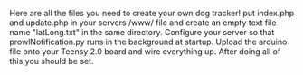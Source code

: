 Here are all the files you need to create your own dog tracker!
put index.php and update.php in your servers /www/ file and create an empty text file name "latLong.txt" in the same directory.
Configure your server so that prowlNotification.py runs in the background at startup.
Upload the arduino file onto your Teensy 2.0 board and wire everything up.
After doing all of this you should be set.

